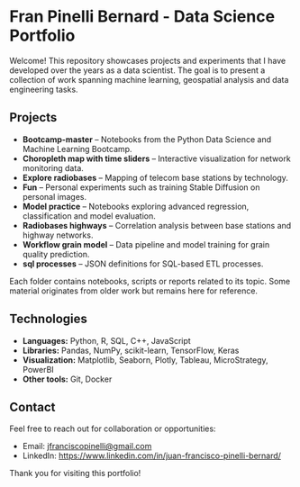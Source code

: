 # Fran Pinelli Bernard - Data Science Portfolio

Welcome! This repository showcases projects and experiments that I have developed over the years as a data scientist. The goal is to present a collection of work spanning machine learning, geospatial analysis and data engineering tasks.

## Projects
- **Bootcamp-master** – Notebooks from the Python Data Science and Machine Learning Bootcamp.
- **Choropleth map with time sliders** – Interactive visualization for network monitoring data.
- **Explore radiobases** – Mapping of telecom base stations by technology.
- **Fun** – Personal experiments such as training Stable Diffusion on personal images.
- **Model practice** – Notebooks exploring advanced regression, classification and model evaluation.
- **Radiobases highways** – Correlation analysis between base stations and highway networks.
- **Workflow grain model** – Data pipeline and model training for grain quality prediction.
- **sql processes** – JSON definitions for SQL-based ETL processes.

Each folder contains notebooks, scripts or reports related to its topic. Some material originates from older work but remains here for reference.

## Technologies
- **Languages:** Python, R, SQL, C++, JavaScript
- **Libraries:** Pandas, NumPy, scikit-learn, TensorFlow, Keras
- **Visualization:** Matplotlib, Seaborn, Plotly, Tableau, MicroStrategy, PowerBI
- **Other tools:** Git, Docker

## Contact
Feel free to reach out for collaboration or opportunities:
- Email: [jfranciscopinelli@gmail.com](mailto:jfranciscopinelli@gmail.com)
- LinkedIn: <https://www.linkedin.com/in/juan-francisco-pinelli-bernard/>

Thank you for visiting this portfolio!

